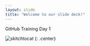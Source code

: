 ```yaml
---
layout: slide
title: "Welcome to our slide deck!"
---
```


GitHub Training Day 1

![skitchtocat](https://octodex.github.com/images/skitchtocat.png)
{: .center}

